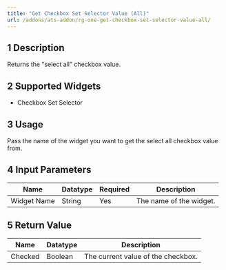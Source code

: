 ```yaml
---
title: "Get Checkbox Set Selector Value (All)"
url: /addons/ats-addon/rg-one-get-checkbox-set-selector-value-all/
---
```


## 1 Description

Returns the "select all" checkbox value.

## 2 Supported Widgets

* Checkbox Set Selector

## 3 Usage

Pass the name of the widget you want to get the select all checkbox value from.

## 4 Input Parameters

Name | Datatype | Required | Description
---- | -------- | ------- |---------------
Widget Name | String | Yes | The name of the widget.

## 5 Return Value

Name | Datatype | Description
---- | --------- | ---------------
Checked | Boolean | The current value of the checkbox.
